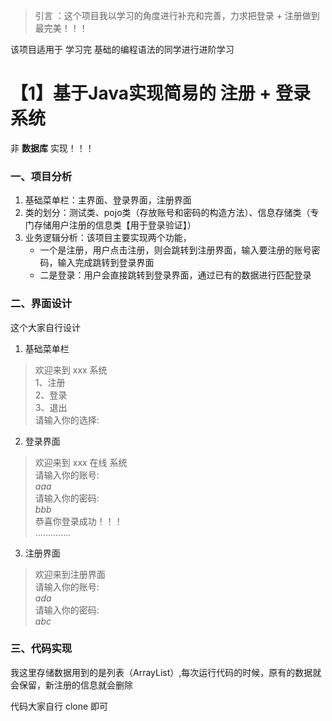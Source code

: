 > 引言 ：这个项目我以学习的角度进行补充和完善，力求把登录 + 注册做到最完美！！！

该项目适用于 学习完 基础的编程语法的同学进行进阶学习

# 【1】基于Java实现简易的 注册 + 登录 系统

非 **数据库** 实现！！！
### 一、项目分析
1. 基础菜单栏：主界面、登录界面，注册界面
2. 类的划分：测试类、pojo类（存放账号和密码的构造方法）、信息存储类（专门存储用户注册的信息类【用于登录验证】）
3. 业务逻辑分析：该项目主要实现两个功能，
	- 一个是注册，用户点击注册，则会跳转到注册界面，输入要注册的账号密码，输入完成跳转到登录界面
	- 二是登录：用户会直接跳转到登录界面，通过已有的数据进行匹配登录

### 二、界面设计
这个大家自行设计
1. 基础菜单栏
> 欢迎来到 xxx 系统  
1、注册  
2、登录  
3、退出  
请输入你的选择:  

2. 登录界面
> 欢迎来到 xxx 在线 系统  
请输入你的账号:  
*aaa*  
请输入你的密码:  
*bbb*  
恭喜你登录成功！！！  
..............  

3. 注册界面
> 欢迎来到注册界面  
请输入你的账号:  
*ada*  
请输入你的密码:  
*abc*  

### 三、代码实现
我这里存储数据用到的是列表（ArrayList）,每次运行代码的时候，原有的数据就会保留，新注册的信息就会删除

代码大家自行 clone 即可
